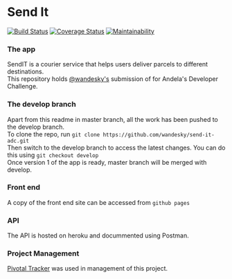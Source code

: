 # Send It
[![Build Status](https://travis-ci.com/wandesky/send-it-adc.svg?branch=pipeline)](https://travis-ci.com/wandesky/send-it-adc)
[![Coverage Status](https://coveralls.io/repos/github/wandesky/send-it-adc/badge.svg?branch=develop)](https://coveralls.io/github/wandesky/send-it-adc?branch=develop)
[![Maintainability](https://api.codeclimate.com/v1/badges/78383df05ce674f5952a/maintainability)](https://codeclimate.com/github/wandesky/send-it-adc/maintainability)
### The app
SendIT is a courier service that helps users deliver parcels to different destinations.   
This repository holds [@wandesky's](https://github.com/wandesky) submission of for Andela's Developer Challenge.  
### The develop branch
Apart from this readme in master branch, all the work has been pushed to the develop branch.  
To clone the repo, run `git clone https://github.com/wandesky/send-it-adc.git`  
Then switch to the develop branch to access the latest changes. You can do this using `git checkout develop`  
Once version 1 of the app is ready, master branch will be merged with develop.  
### Front end
A copy of the front end site can be accessed from `github pages`
### API
The API is hosted on heroku and docummented using Postman.
### Project Management
[Pivotal Tracker](https://www.pivotaltracker.com/n/projects/2224104) was used in management of this project.